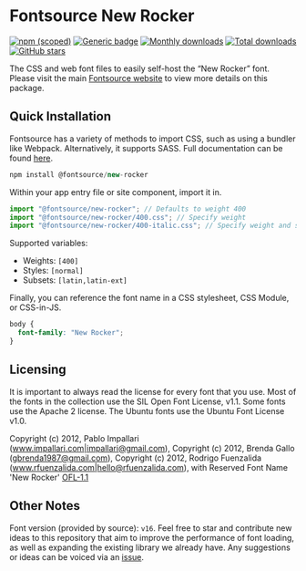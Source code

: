 # Fontsource New Rocker

[![npm (scoped)](https://img.shields.io/npm/v/@fontsource/new-rocker?color=brightgreen)](https://www.npmjs.com/package/@fontsource/new-rocker) [![Generic badge](https://img.shields.io/badge/fontsource-passing-brightgreen)](https://github.com/fontsource/fontsource) [![Monthly downloads](https://badgen.net/npm/dm/@fontsource/new-rocker)](https://github.com/fontsource/fontsource) [![Total downloads](https://badgen.net/npm/dt/@fontsource/new-rocker)](https://github.com/fontsource/fontsource) [![GitHub stars](https://img.shields.io/github/stars/fontsource/fontsource.svg?style=social&label=Star)](https://github.com/fontsource/fontsource/stargazers)

The CSS and web font files to easily self-host the “New Rocker” font. Please visit the main [Fontsource website](https://fontsource.org/fonts/new-rocker) to view more details on this package.

## Quick Installation

Fontsource has a variety of methods to import CSS, such as using a bundler like Webpack. Alternatively, it supports SASS. Full documentation can be found [here](https://fontsource.org/docs/getting-started/introduction).

```javascript
npm install @fontsource/new-rocker
```

Within your app entry file or site component, import it in.

```javascript
import "@fontsource/new-rocker"; // Defaults to weight 400
import "@fontsource/new-rocker/400.css"; // Specify weight
import "@fontsource/new-rocker/400-italic.css"; // Specify weight and style

```

Supported variables:
- Weights: `[400]`
- Styles: `[normal]`
- Subsets: `[latin,latin-ext]`

Finally, you can reference the font name in a CSS stylesheet, CSS Module, or CSS-in-JS.

```css
body {
  font-family: "New Rocker";
}
```

## Licensing
It is important to always read the license for every font that you use.
Most of the fonts in the collection use the SIL Open Font License, v1.1. Some fonts use the Apache 2 license. The Ubuntu fonts use the Ubuntu Font License v1.0.

Copyright (c) 2012, Pablo Impallari (www.impallari.com|impallari@gmail.com), Copyright (c) 2012, Brenda Gallo (gbrenda1987@gmail.com), Copyright (c) 2012, Rodrigo Fuenzalida (www.rfuenzalida.com|hello@rfuenzalida.com), with Reserved Font Name 'New Rocker'
[OFL-1.1](http://scripts.sil.org/OFL)

## Other Notes
Font version (provided by source): `v16`.
Feel free to star and contribute new ideas to this repository that aim to improve the performance of font loading, as well as expanding the existing library we already have. Any suggestions or ideas can be voiced via an [issue](https://github.com/fontsource/fontsource/issues).
